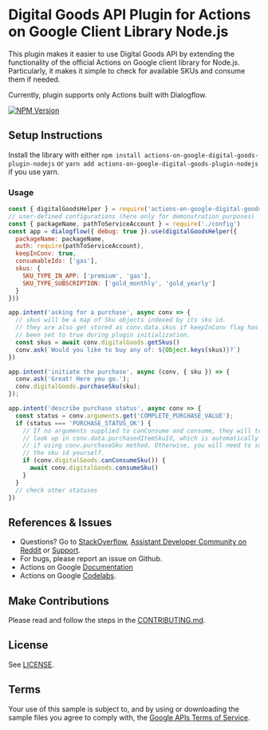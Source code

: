 # Digital Goods API Plugin for Actions on Google Client Library Node.js

This plugin makes it easier to use Digital Goods API by extending the functionality
of the official Actions on Google client library for Node.js. Particularly, it makes
it simple to check for available SKUs and consume them if needed.

Currently, plugin supports only Actions built with Dialogflow.

[![NPM Version](https://img.shields.io/npm/v/actions-on-google-digital-goods-plugin-nodejs.svg)](https://www.npmjs.org/package/actions-on-google-digital-goods-plugin-nodejs)

## Setup Instructions

Install the library with either `npm install actions-on-google-digital-goods-plugin-nodejs` or `yarn add actions-on-google-digital-goods-plugin-nodejs` if you use yarn.

### Usage
```javascript
const { digitalGoodsHelper } = require('actions-on-google-digital-goods-plugin-nodejs')
// user-defined configurations (here only for demonstration purposes)
const { packageName, pathToServiceAccount } = require('./config')
const app = dialogflow({ debug: true }).use(digitalGoodsHelper({
  packageName: packageName,
  auth: require(pathToServiceAccount),
  keepInConv: true,
  consumableIds: ['gas'],
  skus: {
    SKU_TYPE_IN_APP: ['premium', 'gas'],
    SKU_TYPE_SUBSCRIPTION: ['gold_monthly', 'gold_yearly']
  }
}))

app.intent('asking for a purchase', async conv => {
  // skus will be a map of Sku objects indexed by its sku id.
  // they are also get stored as conv.data.skus if keepInConv flag has
  // been set to true during plugin initialization.
  const skus = await conv.digitalGoods.getSkus()
  conv.ask(`Would you like to buy any of: ${Object.keys(skus)}?`)
})

app.intent('initiate the purchase', async (conv, { sku }) => {
  conv.ask('Great! Here you go.');
  conv.digitalGoods.purchaseSku(sku);
});

app.intent('describe purchase status', async conv => {
  const status = conv.arguments.get('COMPLETE_PURCHASE_VALUE');
  if (status === 'PURCHASE_STATUS_OK') {
    // If no arguments supplied to canConsume and consume, they will try to
    // look up in conv.data.purchasedItemSkuId, which is automatically set
    // if using conv.purchaseSku method. Otherwise, you will need to supply
    // the sku id yourself.
    if (conv.digitalGoods.canConsumeSku()) {
      await conv.digitalGoods.consumeSku()
    }
  }
  // check other statuses
})
```

## References & Issues
+ Questions? Go to [StackOverflow](https://stackoverflow.com/questions/tagged/actions-on-google), [Assistant Developer Community on Reddit](https://www.reddit.com/r/GoogleAssistantDev/) or [Support](https://developers.google.com/assistant/support).
+ For bugs, please report an issue on Github.
+ Actions on Google [Documentation](https://developers.google.com/assistant)
+ Actions on Google [Codelabs](https://codelabs.developers.google.com/?cat=Assistant).

## Make Contributions
Please read and follow the steps in the [CONTRIBUTING.md](CONTRIBUTING.md).

## License
See [LICENSE](LICENSE).

## Terms
Your use of this sample is subject to, and by using or downloading the sample files you agree to comply with, the [Google APIs Terms of Service](https://developers.google.com/terms/).
